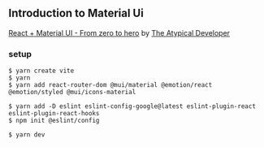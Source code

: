 ## Introduction to Material Ui

[React + Material UI - From zero to hero](https://www.youtube.com/playlist?list=PLDxCaNaYIuUlG5ZqoQzFE27CUOoQvOqnQ) by [The Atypical Developer](https://www.youtube.com/@theatypicaldeveloper)


### setup
```
$ yarn create vite
$ yarn 
$ yarn add react-router-dom @mui/material @emotion/react @emotion/styled @mui/icons-material

$ yarn add -D eslint eslint-config-google@latest eslint-plugin-react eslint-plugin-react-hooks
$ npm init @eslint/config

$ yarn dev
```